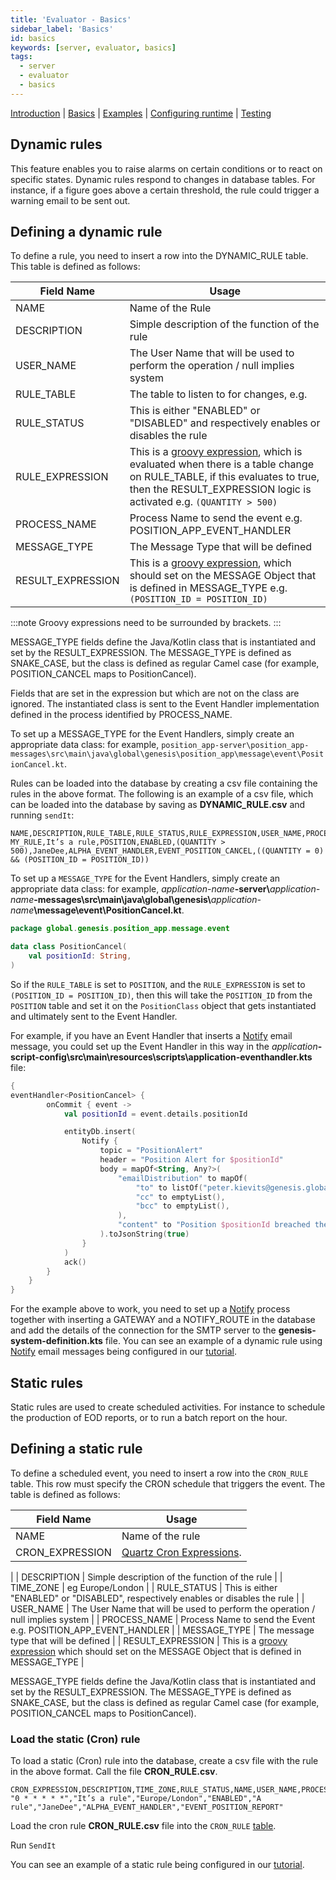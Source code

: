 ```yaml
---
title: 'Evaluator - Basics'
sidebar_label: 'Basics'
id: basics
keywords: [server, evaluator, basics]
tags:
  - server
  - evaluator
  - basics
---
```


[Introduction](../../../server/evaluator/introduction) | [Basics](../../../server/evaluator/basics) | [Examples](../../../server/evaluator/examples) | [Configuring runtime](../../../server/evaluator/configuring-runtime) | [Testing](../../../server/evaluator/testing)

## Dynamic rules
This feature enables you to raise alarms on certain conditions or to react on specific states. Dynamic rules respond to changes in database tables. For instance, if a figure goes above a certain threshold, the rule could trigger a warning email to be sent out.

## Defining a dynamic rule
To define a rule, you need to insert a row into the DYNAMIC_RULE table. This table is defined as follows:

| Field Name | Usage |
| --- | --- |
| NAME | Name of the Rule |
| DESCRIPTION | Simple description of the function of the rule |
| USER_NAME | The User Name that will be used to perform the operation / null implies system |
| RULE_TABLE | The table to listen to for changes, e.g. |
| RULE_STATUS | This is either "ENABLED" or "DISABLED" and respectively enables or disables the rule  |
| RULE_EXPRESSION | This is a [groovy expression](https://groovy-lang.org/syntax.html), which is evaluated when there is a table change on RULE_TABLE, if this evaluates to true, then the RESULT_EXPRESSION logic is activated e.g. `(QUANTITY > 500)` |
| PROCESS_NAME | Process Name to send the event  e.g. POSITION_APP_EVENT_HANDLER |
| MESSAGE_TYPE | The Message Type that will be defined |
| RESULT_EXPRESSION | This is a [groovy expression](https://groovy-lang.org/syntax.html), which should set on the MESSAGE Object that is defined in MESSAGE_TYPE e.g. `(POSITION_ID = POSITION_ID)`|

:::note
Groovy expressions need to be surrounded by brackets.
:::

MESSAGE_TYPE fields define the Java/Kotlin class that is instantiated and set by the RESULT_EXPRESSION. The MESSAGE_TYPE is defined as SNAKE_CASE, but the class is defined as regular Camel case (for example, POSITION_CANCEL maps to PositionCancel).

Fields that are set in the expression but which are not on the class are ignored. The instantiated class is sent to the Event Handler implementation defined in the process identified by PROCESS_NAME.

To set up a MESSAGE_TYPE for the Event Handlers, simply create an appropriate data class: for example, `position_app-server\position_app-messages\src\main\java\global\genesis\position_app\message\event\PositionCancel.kt`.

Rules can be loaded into the database by creating a csv file containing the rules in the above format.
The following is an example of a csv file, which can be loaded into the database by saving as **DYNAMIC_RULE.csv** and running `sendIt`:

```csv
NAME,DESCRIPTION,RULE_TABLE,RULE_STATUS,RULE_EXPRESSION,USER_NAME,PROCESS_NAME,MESSAGE_TYPE,RESULT_EXPRESSION
MY_RULE,It’s a rule,POSITION,ENABLED,(QUANTITY > 500),JaneDee,ALPHA_EVENT_HANDLER,EVENT_POSITION_CANCEL,((QUANTITY = 0) && (POSITION_ID = POSITION_ID))
```

To set up a `MESSAGE_TYPE` for the Event Handlers, simply create an appropriate data class: for example, _application-name_**-server\\**_application-name_**-messages\src\main\java\global\genesis\\**_application-name_**\message\event\PositionCancel.kt**.
```kotlin
package global.genesis.position_app.message.event

data class PositionCancel(
    val positionId: String,
)
```

So if the `RULE_TABLE` is set to `POSITION`, and the `RULE_EXPRESSION` is set to `(POSITION_ID = POSITION_ID)`, then this will take the `POSITION_ID` from the `POSITION` table and set it on the `PositionClass` object that gets instantiated and ultimately sent to the Event Handler.

For example, if you have an Event Handler that inserts a [Notify](../../../server/integration/notify/configuring/) email message, you could set up the Event Handler in this way in the _application_**-script-config\src\main\resources\scripts\application-eventhandler.kts** file:


```kotlin
{
eventHandler<PositionCancel> {
        onCommit { event ->
            val positionId = event.details.positionId

            entityDb.insert(
                Notify {
                    topic = "PositionAlert"
                    header = "Position Alert for $positionId"
                    body = mapOf<String, Any?>(
                        "emailDistribution" to mapOf(
                            "to" to listOf("peter.kievits@genesis.global"),
                            "cc" to emptyList(),
                            "bcc" to emptyList(),
                        ),
                        "content" to "Position $positionId breached the limit"
                    ).toJsonString(true)
                }
            )
            ack()
        }
    }
}

```
For the example above to work, you need to set up a [Notify](../../../server/integration/notify/configuring/) process together with inserting a GATEWAY and a NOTIFY_ROUTE in the database and add the details of the connection for the SMTP server to the **genesis-system-definition.kts** file.
You can see an example of a dynamic rule using [Notify](../../../server/integration/notify/configuring/) email messages being configured in our [tutorial](../../../getting-started/go-to-the-next-level/setting-genesis-evaluator-rules/#dynamic-rules-conditional-rules).
## Static rules
Static rules are used to create scheduled activities. For instance to schedule the production of EOD reports, or to run a batch report on the hour.

## Defining a static rule
To define a scheduled event, you need to insert a row into the `CRON_RULE` table. This row must specify the CRON schedule that triggers the event. The table is defined as follows:

| Field Name | Usage |
| --- | --- |
| NAME | Name of the rule |
| CRON_EXPRESSION | [Quartz Cron Expressions](http://www.quartz-scheduler.org/documentation/quartz-2.3.0/tutorials/crontrigger.html).
 |
| DESCRIPTION | Simple description of the function of the rule |
| TIME_ZONE | eg Europe/London |
| RULE_STATUS | This is either "ENABLED" or "DISABLED", respectively enables or disables the rule  |
| USER_NAME | The User Name that will be used to perform the operation / null implies system |
| PROCESS_NAME | Process Name to send the Event  e.g. POSITION_APP_EVENT_HANDLER |
| MESSAGE_TYPE | The message type that will be defined  |
| RESULT_EXPRESSION | This is a [groovy expression](https://groovy-lang.org/syntax.html) which should set on the MESSAGE Object that is defined in MESSAGE_TYPE |

MESSAGE_TYPE fields define the Java/Kotlin class that is instantiated and set by the RESULT_EXPRESSION. The MESSAGE_TYPE is defined as SNAKE_CASE, but the class is defined as regular Camel case (for example, POSITION_CANCEL maps to PositionCancel).

### Load the static (Cron) rule 
To load a static (Cron) rule into the database, create a csv file with the rule in the above format. Call the file **CRON_RULE.csv**.
```csv
CRON_EXPRESSION,DESCRIPTION,TIME_ZONE,RULE_STATUS,NAME,USER_NAME,PROCESS_NAME,MESSAGE_TYPE
"0 * * * * *","It’s a rule","Europe/London","ENABLED","A rule","JaneDee","ALPHA_EVENT_HANDLER","EVENT_POSITION_REPORT"
```

Load the cron rule **CRON_RULE.csv** file into the `CRON_RULE`  [table](../../../server/evaluator/configuring-runtime/#cron_rule-table).

Run `SendIt`

You can see an example of a static rule being configured in our [tutorial](../../../getting-started/go-to-the-next-level/setting-genesis-evaluator-rules/#static-rules-cron-rules).
